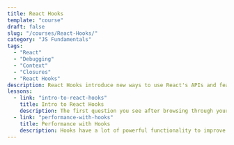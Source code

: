 ```yaml
---
title: React Hooks
template: "course"
draft: false
slug: "/courses/React-Hooks/"
category: "JS Fundamentals"
tags:
  - "React"
  - "Debugging"
  - "Context"
  - "Closures"
  - "React Hooks"
description: React Hooks introduce new ways to use React's APIs and features, while writing less code to do so! But what's the big deal? Why should you care about Hooks? Do you need to refactor all your old code? And why do I see so many people sharing hooks online? This course will introduce engineers to React Hooks, the differences between writing Class Components and Hooked Components, and some common patterns in writing components with Hooks.
lessons: 
  - link: "intro-to-react-hooks"
    title: Intro to React Hooks
    description: The first question you see after browsing through your news and hearing conversations from your fellow engineers is what are Hooks? What can you do with Hooks? How do they compare to writing React with classes? These questions, and more, will be covered in this lesson.
  - link: "performance-with-hooks"
    title: Performance with Hooks
    description: Hooks have a lot of powerful functionality to improve the performance of React applications and components. They can save a lot of headaches in rendering behavior, and come in handy to make code more understandable. In this lesson, we'll focus on how to use React Hooks to identify performance opportunities for your React code.
---
```

